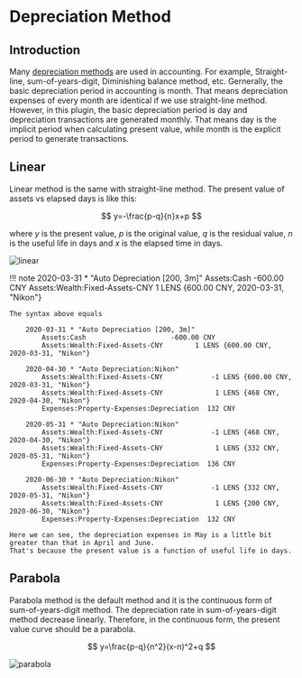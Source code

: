 # Depreciation Method

## Introduction

Many [depreciation methods](https://en.wikipedia.org/wiki/Depreciation) are used in accounting.
For example, Straight-line, sum-of-years-digit, Diminishing balance method, etc.
Gernerally, the basic depreciation period in accounting is month.
That means depreciation expenses of every month are identical if we use straight-line method.
However, in this plugin, the basic depreciation period is day and depreciation transactions are generated monthly.
That means day is the implicit period when calculating present value, while month is the explicit period to generate transactions.

## Linear

Linear method is the same with straight-line method.
The present value of assets vs elapsed days is like this:

$$
y=-\frac{p-q}{n}x+p
$$

where $y$ is the present value, $p$ is the original value, $q$ is the residual value, $n$ is the useful life in days and $x$ is the elapsed time in days.

![linear](https://s1.ax1x.com/2020/04/03/GU3eGn.png)

!!! note
        2020-03-31 * "Auto Depreciation [200, 3m]"
            Assets:Cash                     -600.00 CNY
            Assets:Wealth:Fixed-Assets-CNY        1 LENS {600.00 CNY, 2020-03-31, "Nikon"}

    The syntax above equals

        2020-03-31 * "Auto Depreciation [200, 3m]"
            Assets:Cash                     -600.00 CNY                                   
            Assets:Wealth:Fixed-Assets-CNY        1 LENS {600.00 CNY, 2020-03-31, "Nikon"}

        2020-04-30 * "Auto Depreciation:Nikon"
            Assets:Wealth:Fixed-Assets-CNY            -1 LENS {600.00 CNY, 2020-03-31, "Nikon"}
            Assets:Wealth:Fixed-Assets-CNY             1 LENS {468 CNY, 2020-04-30, "Nikon"}   
            Expenses:Property-Expenses:Depreciation  132 CNY                                   

        2020-05-31 * "Auto Depreciation:Nikon"
            Assets:Wealth:Fixed-Assets-CNY            -1 LENS {468 CNY, 2020-04-30, "Nikon"}
            Assets:Wealth:Fixed-Assets-CNY             1 LENS {332 CNY, 2020-05-31, "Nikon"}
            Expenses:Property-Expenses:Depreciation  136 CNY                                

        2020-06-30 * "Auto Depreciation:Nikon"
            Assets:Wealth:Fixed-Assets-CNY            -1 LENS {332 CNY, 2020-05-31, "Nikon"}
            Assets:Wealth:Fixed-Assets-CNY             1 LENS {200 CNY, 2020-06-30, "Nikon"}
            Expenses:Property-Expenses:Depreciation  132 CNY  

    Here we can see, the depreciation expenses in May is a little bit greater than that in April and June.
    That's because the present value is a function of useful life in days.

## Parabola

Parabola method is the default method and it is the continuous form of sum-of-years-digit method.
The depreciation rate in sum-of-years-digit method decrease linearly.
Therefore, in the continuous form, the present value curve should be a parabola.

$$
y=\frac{p-q}{n^2}(x-n)^2+q
$$

![parabola](https://s1.ax1x.com/2020/04/03/GU3E5j.png)
